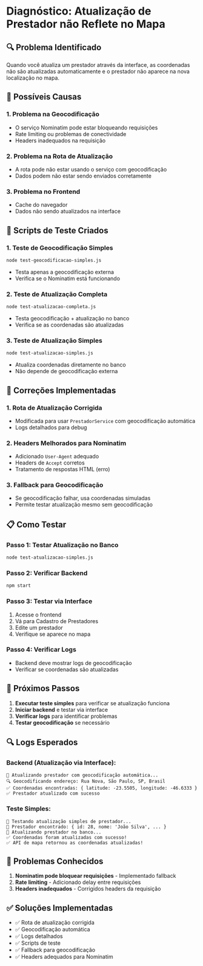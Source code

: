 # Diagnóstico: Atualização de Prestador não Reflete no Mapa

## 🔍 Problema Identificado

Quando você atualiza um prestador através da interface, as coordenadas não são atualizadas automaticamente e o prestador não aparece na nova localização no mapa.

## 🐛 Possíveis Causas

### 1. **Problema na Geocodificação**
- O serviço Nominatim pode estar bloqueando requisições
- Rate limiting ou problemas de conectividade
- Headers inadequados na requisição

### 2. **Problema na Rota de Atualização**
- A rota pode não estar usando o serviço com geocodificação
- Dados podem não estar sendo enviados corretamente

### 3. **Problema no Frontend**
- Cache do navegador
- Dados não sendo atualizados na interface

## 🧪 Scripts de Teste Criados

### 1. **Teste de Geocodificação Simples**
```bash
node test-geocodificacao-simples.js
```
- Testa apenas a geocodificação externa
- Verifica se o Nominatim está funcionando

### 2. **Teste de Atualização Completa**
```bash
node test-atualizacao-completa.js
```
- Testa geocodificação + atualização no banco
- Verifica se as coordenadas são atualizadas

### 3. **Teste de Atualização Simples**
```bash
node test-atualizacao-simples.js
```
- Atualiza coordenadas diretamente no banco
- Não depende de geocodificação externa

## 🔧 Correções Implementadas

### 1. **Rota de Atualização Corrigida**
- Modificada para usar `PrestadorService` com geocodificação automática
- Logs detalhados para debug

### 2. **Headers Melhorados para Nominatim**
- Adicionado `User-Agent` adequado
- Headers de `Accept` corretos
- Tratamento de respostas HTML (erro)

### 3. **Fallback para Geocodificação**
- Se geocodificação falhar, usa coordenadas simuladas
- Permite testar atualização mesmo sem geocodificação

## 📋 Como Testar

### Passo 1: Testar Atualização no Banco
```bash
node test-atualizacao-simples.js
```

### Passo 2: Verificar Backend
```bash
npm start
```

### Passo 3: Testar via Interface
1. Acesse o frontend
2. Vá para Cadastro de Prestadores
3. Edite um prestador
4. Verifique se aparece no mapa

### Passo 4: Verificar Logs
- Backend deve mostrar logs de geocodificação
- Verificar se coordenadas são atualizadas

## 🎯 Próximos Passos

1. **Executar teste simples** para verificar se atualização funciona
2. **Iniciar backend** e testar via interface
3. **Verificar logs** para identificar problemas
4. **Testar geocodificação** se necessário

## 🔍 Logs Esperados

### Backend (Atualização via Interface):
```
📍 Atualizando prestador com geocodificação automática...
🔍 Geocodificando endereço: Rua Nova, São Paulo, SP, Brasil
✅ Coordenadas encontradas: { latitude: -23.5505, longitude: -46.6333 }
✅ Prestador atualizado com sucesso
```

### Teste Simples:
```
🧪 Testando atualização simples de prestador...
📍 Prestador encontrado: { id: 28, nome: 'João Silva', ... }
🔄 Atualizando prestador no banco...
✅ Coordenadas foram atualizadas com sucesso!
✅ API de mapa retornou as coordenadas atualizadas!
```

## 🚨 Problemas Conhecidos

1. **Nominatim pode bloquear requisições** - Implementado fallback
2. **Rate limiting** - Adicionado delay entre requisições
3. **Headers inadequados** - Corrigidos headers da requisição

## ✅ Soluções Implementadas

- ✅ Rota de atualização corrigida
- ✅ Geocodificação automática
- ✅ Logs detalhados
- ✅ Scripts de teste
- ✅ Fallback para geocodificação
- ✅ Headers adequados para Nominatim 